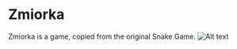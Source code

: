 # Zmiorka
Zmiorka is a game, copied from the original Snake Game.
![Alt text](C:\Users\speeddemon\Desktop\zmiorkapic.PNG "Optional title")
